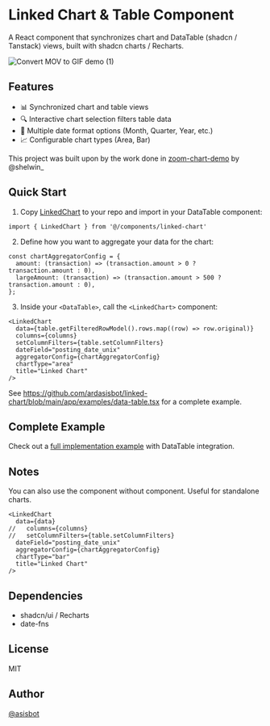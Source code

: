 # Linked Chart & Table Component

A React component that synchronizes chart and DataTable (shadcn / Tanstack) views, built with  shadcn charts / Recharts. 

![Convert MOV to GIF demo (1)](https://github.com/user-attachments/assets/ebf820f2-f4a7-49a6-9ad1-48f243d27ae5)


## Features

- 📊 Synchronized chart and table views
- 🔍 Interactive chart selection filters table data
- 📅 Multiple date format options (Month, Quarter, Year, etc.)
- 📈 Configurable chart types (Area, Bar)


This project was built upon by the work done in [zoom-chart-demo](https://github.com/shelwinsunga/zoom-chart-demo) by @shelwin_

## Quick Start


1. Copy  [LinkedChart](https://github.com/ardasisbot/linked-chart/blob/main/components/linked-chart.tsx) to your repo and import in your DataTable component:
```tsx
import { LinkedChart } from '@/components/linked-chart'
```

2. Define how you want to aggregate your data for the chart:
```tsx
const chartAggregatorConfig = {
  amount: (transaction) => (transaction.amount > 0 ? transaction.amount : 0),
  largeAmount: (transaction) => (transaction.amount > 500 ? transaction.amount : 0),
};
```

3. Inside your  `<DataTable>`, call the `<LinkedChart>` component:
```tsx
<LinkedChart 
  data={table.getFilteredRowModel().rows.map((row) => row.original)} 
  columns={columns}
  setColumnFilters={table.setColumnFilters}
  dateField="posting_date_unix" 
  aggregatorConfig={chartAggregatorConfig}
  chartType="area"  
  title="Linked Chart"
/>
```

See https://github.com/ardasisbot/linked-chart/blob/main/app/examples/data-table.tsx for a complete example.

## Complete Example

Check out a [full implementation example](https://github.com/ardasisbot/linked-chart/blob/main/app/examples/data-table.tsx) with DataTable integration.

## Notes

You can also use the <LinkedChart> component without <DataTable> component. Useful for standalone charts.
```tsx
<LinkedChart 
  data={data} 
//   columns={columns}
//   setColumnFilters={table.setColumnFilters}
  dateField="posting_date_unix" 
  aggregatorConfig={chartAggregatorConfig}
  chartType="bar"  
  title="Linked Chart"
/>
```
## Dependencies

- shadcn/ui / Recharts
- date-fns


## License

MIT

## Author

[@asisbot](https://x.com/asisbot)
